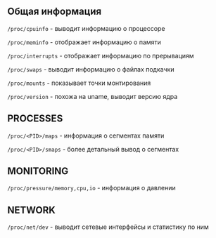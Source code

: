 ## Общая информация

```/proc/cpuinfo``` - выводит информацию о процессоре 

```/proc/meminfo``` - отображает информацию о памяти  

```/proc/interrupts``` - отображает информацию по прерывациям  

```/proc/swaps``` - выводит информацию о файлах подкачки  

```/proc/mounts``` - показывает точки монтирования  

```/proc/version``` - похожа на uname, выводит версию ядра  

## PROCESSES

```/proc/<PID>/maps``` - информация о сегментах памяти

```/proc/<PID>/smaps``` - более детальный вывод о сегментах

## MONITORING

```/proc/pressure/memory,cpu,io``` - информация о давлении

## NETWORK

```/proc/net/dev``` - выводит сетевые интерфейсы и статистику по ним  
